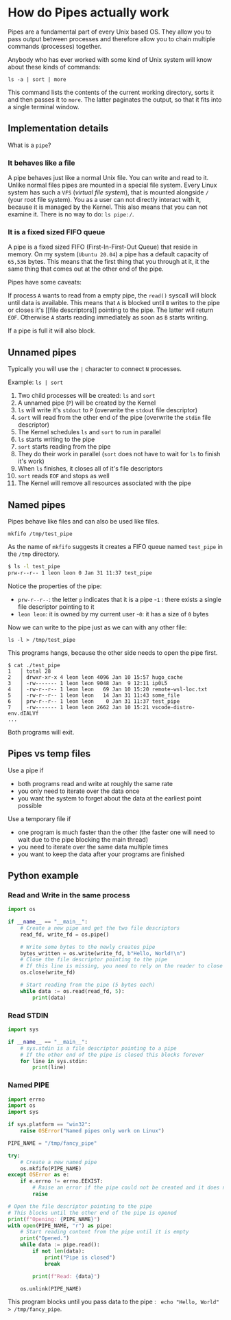 # How do Pipes actually work
Pipes are a fundamental part of every Unix based OS. They allow you to pass output between processes and therefore allow you to chain multiple commands (processes) together.

Anybody who has ever worked with some kind of Unix system will know about these kinds of commands:

`ls -a | sort | more`

This command lists the contents of the current working directory, sorts it and then passes it to `more`. The latter paginates the output, so that it fits into a single terminal window.

## Implementation details
What is a `pipe`?


### It behaves like a file
A pipe behaves just like a normal Unix file. You can write and read to it. Unlike normal files pipes are mounted in a special file system. Every Linux system has such a `VFS` (*virtual file system*), that is mounted alongside `/` (your root file system). You as a user can not directly interact with it, because it is managed by the Kernel. This also means that you can not examine it. There is no way to do: `ls pipe:/`. 

### It is a fixed sized FIFO queue
A pipe is a fixed sized FIFO (First-In-First-Out Queue) that reside in memory. On my system (`Ubuntu 20.04`) a pipe has a default capacity of  `65,536` bytes. This means that the first thing that you through at it, it the same thing that comes out at the other end of the pipe. 

Pipes have some caveats:

If process `A` wants to read from a empty pipe, the `read()` syscall will block until data is available. This means that `A` is blocked until `B` writes to the pipe or closes it's [[file descriptors]] pointing to the pipe. The latter will return `EOF`. Otherwise `A` starts reading immediately as soon as `B` starts writing.

If a pipe is full it will also block. 

## Unnamed pipes
Typically you will use the `|` character to connect `N` processes. 

Example: `ls | sort`

1. Two child processes will be created: `ls` and `sort`
2. A unnamed pipe (`P`) will be created by the Kernel
3. `ls` will write it's `stdout` to `P` (overwrite the `stdout` file descriptor)
4. `sort` will read from the other end of the pipe (overwrite the `stdin` file descriptor)
5. The Kernel schedules `ls` and `sort` to run in parallel
6. `ls` starts writing to the pipe
7. `sort` starts reading from the pipe
8. They do their work in parallel (`sort` does not have to wait for `ls` to finish it's work)
9. When `ls` finishes, it closes all of it's file descriptors
10. `sort` reads `EOF` and stops as well
11. The Kernel will remove all resources associated with the pipe

## Named pipes
Pipes behave like files and can also be used like files. 

`mkfifo /tmp/test_pipe`

As the name of `mkfifo` suggests it creates a FIFO queue named `test_pipe` in the `/tmp` directory. 

```sh
$ ls -l test_pipe
prw-r--r-- 1 leon leon 0 Jan 31 11:37 test_pipe
```

Notice the properties of the pipe:

- `prw-r--r--`: the letter `p` indicates that it is a pipe
-`1` : there exists a single file descriptor pointing to it
- `leon leon`: it is owned by my current user
-`0`: it has a size of `0` bytes


Now we can write to the pipe just as we can with any other file:

`ls -l > /tmp/test_pipe`

This programs hangs, because the other side needs to open the pipe first.

```
$ cat ./test_pipe
1   │ total 28
2   │ drwxr-xr-x 4 leon leon 4096 Jan 10 15:57 hugo_cache
3   │ -rw------- 1 leon leon 9048 Jan  9 12:11 ip0L5
4   │ -rw-r--r-- 1 leon leon   69 Jan 10 15:20 remote-wsl-loc.txt
5   │ -rw-r--r-- 1 leon leon   14 Jan 31 11:43 some_file
6   │ prw-r--r-- 1 leon leon    0 Jan 31 11:37 test_pipe
7   │ -rw------- 1 leon leon 2662 Jan 10 15:21 vscode-distro-env.dIALVf
...

```

Both programs will exit. 



## Pipes vs temp files

Use a pipe if
- both programs read and write at roughly the same rate
- you only need to iterate over the data once
- you want the system to forget about the data at the earliest point possible

Use a temporary file if
- one program is much faster than the other (the faster one will need to wait due to the pipe blocking the main thread) 
- you need to iterate over the same data multiple times
- you want to keep the data after your programs are finished



## Python example

### Read and Write in the same process
```py
import os

if __name__ == "__main__":
    # Create a new pipe and get the two file descriptors
    read_fd, write_fd = os.pipe()

    # Write some bytes to the newly creates pipe
    bytes_written = os.write(write_fd, b"Hello, World!\n")
    # Close the file descriptor pointing to the pipe
    # If this line is missing, you need to rely on the reader to close the pipe correctly
    os.close(write_fd)

    # Start reading from the pipe (5 bytes each)
    while data := os.read(read_fd, 5):
        print(data)

```

### Read STDIN
```py
import sys

if __name__ == "__main__":
    # sys.stdin is a file descriptor pointing to a pipe
    # If the other end of the pipe is closed this blocks forever
    for line in sys.stdin:
        print(line)

```

### Named PIPE
```py
import errno
import os
import sys

if sys.platform == "win32":
    raise OSError("Named pipes only work on Linux")

PIPE_NAME = "/tmp/fancy_pipe"

try:
    # Create a new named pipe
    os.mkfifo(PIPE_NAME)
except OSError as e:
    if e.errno != errno.EEXIST:
        # Raise an error if the pipe could not be created and it does not already exist
        raise

# Open the file descriptor pointing to the pipe
# This blocks until the other end of the pipe is opened
print(f"Opening: {PIPE_NAME}")
with open(PIPE_NAME, "r") as pipe:
    # Start reading content from the pipe until it is empty
    print("Opened.")
    while data := pipe.read():
        if not len(data):
            print("Pipe is closed")
            break

        print(f"Read: {data}")

    os.unlink(PIPE_NAME)

```

This program blocks until you pass data to the pipe : ` echo "Hello, World" > /tmp/fancy_pipe`.